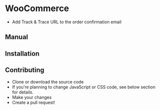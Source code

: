 # WooCommerce 
- Add Track & Trace URL to the order confirmation email

## Manual

## Installation


## Contributing
- Clone or download the source code
- If you're planning to change JavaScript or CSS code, see below section for details.
- Make your changes
- Create a pull request!

